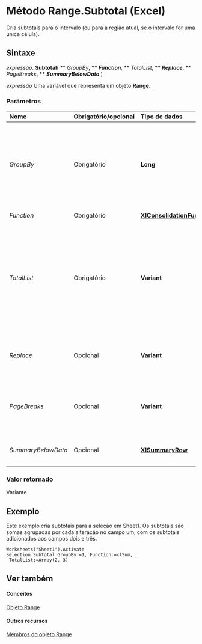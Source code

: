 
# Método Range.Subtotal (Excel)

Cria subtotais para o intervalo (ou para a região atual, se o intervalo for uma única célula).


## Sintaxe

 _expressão_. **Subtotal**( ** _GroupBy_**, ** _Function_**, ** _TotalList_**, ** _Replace_**, ** _PageBreaks_**, ** _SummaryBelowData_** )

 _expressão_ Uma variável que representa um objeto **Range**.


### Parâmetros



|**Nome**|**Obrigatório/opcional**|**Tipo de dados**|**Descrição**|
|:-----|:-----|:-----|:-----|
| _GroupBy_|Obrigatório|**Long**|O campo pelo qual agrupar, como um deslocamento inteiro baseado em 1. Para obter mais informações, consulte o exemplo.|
| _Function_|Obrigatório|**[XlConsolidationFunction](a3d0e4c0-8463-340c-a258-219d49f715d7.md)**|. A função de subtotal.|
| _TotalList_|Obrigatório|**Variant**|Uma matriz de deslocamentos de campo baseados em 1, indicando os campos aos quais os subtotais são adicionados. Para obter mais informações, consulte o exemplo.|
| _Replace_|Opcional|**Variant**|**True** para substituir os subtotais existentes. O valor padrão é **True**.|
| _PageBreaks_|Opcional|**Variant**|**True** para adicionar quebras de página após cada grupo. O valor padrão é **False**.|
| _SummaryBelowData_|Opcional|**[XlSummaryRow](001da604-eb94-ba79-b43e-902662826116.md)**|. Insere dados de resumo relativos ao subtotal.|

### Valor retornado

Variante


## Exemplo

Este exemplo cria subtotais para a seleção em Sheet1. Os subtotais são somas agrupadas por cada alteração no campo um, com os subtotais adicionados aos campos dois e três.


```
Worksheets("Sheet1").Activate 
Selection.Subtotal GroupBy:=1, Function:=xlSum, _ 
 TotalList:=Array(2, 3)
```


## Ver também


#### Conceitos


[Objeto Range](b8207778-0dcc-4570-1234-f130532cc8cd.md)
#### Outros recursos


[Membros do objeto Range](4336bf81-1e63-7e44-1792-baf366a027a7.md)